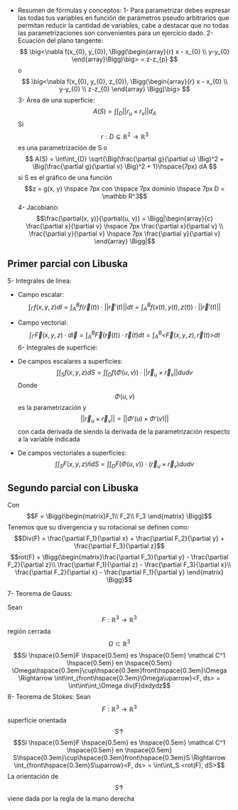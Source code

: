 - Resumen de fórmulas y conceptos:
1- Para parametrizar debes expresar las todas tus variables en función de parámetros pseudo arbitrarios que permitan reducir la cantidad de variables, cabe a destacar que no todas las parametrizaciones son convenientes para un ejercicio dado.
2- Ecuación del plano tangente:
$$
\big<\nabla f(x_{0}, y_{0}), \Bigg(\begin{array}{r} x - x_{0} \\ y-y_{0} \end{array}\Bigg)\big> = z-z_{p}
$$
o
$$
\big<\nabla f(x_{0}, y_{0}, z_{0}), \Bigg(\begin{array}{r} x - x_{0} \\ y-y_{0} \\ z-z_{0} \end{array}
 \Bigg)\big>
$$
3- Área de una superficie:
$$
A(S) = \int\int_{D} ||r_{u} \times r_{v}||d_{A}
$$
Si $$r:D \subseteq \mathbb{R}^2 \rightarrow\mathbb{R}^3$$ es una parametrización de S o
$$
A(S) = \int\int_{D} \sqrt{\Big(\frac{\partial g}{\partial u} \Big)^2 + \Big(\frac{\partial g}{\partial v} \Big)^2 + 1}\hspace{7px} dA
$$ si S es el gráfico de una función $$z = g(x, y) \hspace 7px con \hspace 7px dominio \hspace 7px D = \mathbb R^3$$ 
4- Jacobiano:
$$\frac{\partial(x, y)}{\partial(u, v)} = \Bigg|\begin{array}{c}
\frac{\partial x}{\partial v} \hspace 7px  \frac{\partial x}{\partial v} \\
\frac{\partial y}{\partial v} \hspace 7px  \frac{\partial y}{\partial v}
\end{array} \Bigg|$$
## Primer parcial con Libuska

5- Integrales de línea:
- Campo escalar:
$$
\int_\Gamma f(x,y,z)dl = \int_A^B f(\vec r(t))\cdot||\vec r'(t)||dt = \int_A^B f(x(t), y(t), z(t))\cdot||\vec r'(t)||
$$

- Campo vectorial:
$$
\int_\Gamma \vec F(x,y,z)\cdot d\vec l = \int_A^B \vec F(\vec r(t)) \cdot\vec r(t)dt = \int_A^B \Big<\vec F(x,y,z), \vec r(t)\Big>dt
$$
6- Integrales de superficie:
- De campos escalares a superficies:
$$
\int\int_Sf(x,y,z)dS = \int\int_D f(\Phi(u, v))\cdot||\vec r_u \times \vec r_v|| dudv
$$
Donde $$ \Phi(u,v) $$ es la parametrización y $$ ||\vec r_u \times \vec r_v|| = ||\Phi'(u) \times \Phi'(v)|| $$ con cada derivada de siendo la derivada de la parametrización respecto a la variable indicada

- De campos vectoriales a superficies:
$$
\int\int_SF(x,y,z)\hat ndS = \int\int_D F(\Phi(u, v))\cdot(\vec r_u \times \vec r_v) dudv
$$

## Segundo parcial con Libuska

Con $$F = \Bigg(\begin{matrix}F_1\\ F_2\\ F_3 \end{matrix} \Bigg)$$
Tenemos que su divergencia y su rotacional se definen como:
$$Div(F) = \frac{\partial F_1}{\partial x} + \frac{\partial F_2}{\partial y} + \frac{\partial F_3}{\partial z}$$
$$rot(F) = \Bigg(\begin{matrix}\frac{\partial F_3}{\partial y} - \frac{\partial F_2}{\partial z}\\ \frac{\partial F_1}{\partial z} - \frac{\partial F_3}{\partial x}\\ \frac{\partial F_2}{\partial x} - \frac{\partial F_1}{\partial y} \end{matrix} \Bigg)$$

7- Teorema de Gauss:

Sean $$F: \mathbb R^3 \rightarrow \mathbb R^3$$ región cerrada $$\Omega\subset\mathbb R^3$$
$$Si \hspace{0.5em}F \hspace{0.5em} es \hspace{0.5em} \mathcal C^1 \hspace{0.5em} en \hspace{0.5em} \Omega\hspace{0.3em}\cup\hspace{0.3em}front\hspace{0.3em}\Omega \Rightarrow \int\int_{front\hspace{0.3em}\Omega\uparrow}<F, ds> = \int\int\int_\Omega div(F)dxdydz$$
8- Teorema de Stokes:
 Sean $$F: \mathbb R^3 \rightarrow \mathbb R^3$$ superficie orientada $$S\uparrow$$ $$Si \hspace{0.5em}F \hspace{0.5em} es \hspace{0.5em} \mathcal C^1 \hspace{0.5em} en \hspace{0.5em} S\hspace{0.3em}\cup\hspace{0.3em}front\hspace{0.3em}S \Rightarrow \int_{front\hspace{0.3em}S\uparrow}<F, ds> = \int\int_S <rot(F), dS>$$ La orientación de $$S\uparrow$$ viene dada por la regla de la mano derecha
 